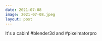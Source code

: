 ```yaml
---
date: 2021-07-08
image: 2021-07-08.jpeg
layout: post
---
```


It's a cabin! #blender3d and #pixelmatorpro
